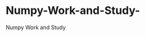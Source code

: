 # Numpy-Work-and-Study-
Numpy Work and Study 
                
                
                                  
                                  
                                                  
                                                                                                      
                                                                                                                                                       
         
                                                  
              
                                  
                 
